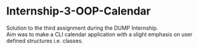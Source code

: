# Internship-3-OOP-Calendar
Solution to the third assignment during the DUMP Internship.  
Aim was to make a CLI calendar application with a slight emphasis on user defined structures i.e. classes.